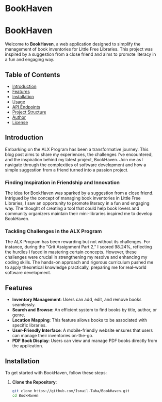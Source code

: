 # BookHaven
# BookHaven

Welcome to **BookHaven**, a web application designed to simplify the management of book inventories for Little Free Libraries. This project was inspired by a suggestion from a close friend and aims to promote literacy in a fun and engaging way.

## Table of Contents

- [Introduction](#introduction)
- [Features](#features)
- [Installation](#installation)
- [Usage](#usage)
- [API Endpoints](#api-endpoints)
- [Project Structure](#project-structure)
- [Author](#author)
- [License](#license)

## Introduction

Embarking on the ALX Program has been a transformative journey. This blog post aims to share my experiences, the challenges I've encountered, and the inspiration behind my latest project, BookHaven. Join me as I navigate through the complexities of software development and how a simple suggestion from a friend turned into a passion project.

### Finding Inspiration in Friendship and Innovation

The idea for BookHaven was sparked by a suggestion from a close friend. Intrigued by the concept of managing book inventories in Little Free Libraries, I saw an opportunity to promote literacy in a fun and engaging way. The thought of creating a tool that could help book lovers and community organizers maintain their mini-libraries inspired me to develop BookHaven.

### Tackling Challenges in the ALX Program

The ALX Program has been rewarding but not without its challenges. For instance, during the "Grit Assignment Part 2," I scored 98.24%, reflecting the hurdles I faced in mastering certain concepts. However, these challenges were crucial in strengthening my resolve and enhancing my coding skills. The hands-on approach and rigorous curriculum pushed me to apply theoretical knowledge practically, preparing me for real-world software development.

## Features

- **Inventory Management**: Users can add, edit, and remove books seamlessly.
- **Search and Browse**: An efficient system to find books by title, author, or genre.
- **Location Mapping**: This feature allows books to be associated with specific libraries.
- **User-Friendly Interface**: A mobile-friendly website ensures that users can manage their inventories on-the-go.
- **PDF Book Display**: Users can view and manage PDF books directly from the application.

## Installation

To get started with BookHaven, follow these steps:

1. **Clone the Repository**:
   ```bash
   git clone https://github.com/Ismail-Taha/BookHaven.git
   cd BookHaven

